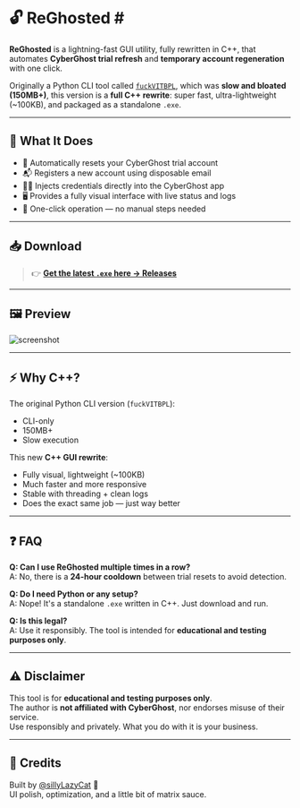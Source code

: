 # 🔓 ReGhosted \#

**ReGhosted** is a lightning-fast GUI utility, fully rewritten in C++, that automates **CyberGhost trial refresh** and **temporary account regeneration** with one click.  

Originally a Python CLI tool called [`fuckVITBPL`](https://github.com/sillyLazyCat/fuckVITBPL), which was **slow and bloated (150MB+)**, this version is a **full C++ rewrite**: super fast, ultra-lightweight (~100KB), and packaged as a standalone `.exe`.

---

## 🧠 What It Does

- 🔄 Automatically resets your CyberGhost trial account  
- 📬 Registers a new account using disposable email  
- 🧙‍♂️ Injects credentials directly into the CyberGhost app  
- 🖥️ Provides a fully visual interface with live status and logs  
- 💨 One-click operation — no manual steps needed  

---

## 📥 Download

> 👉 [**Get the latest `.exe` here → Releases**](https://github.com/sillyLazyCat/reghosted/releases)  

---

## 🖼️ Preview

![screenshot](./preview.gif)

---

## ⚡ Why C++?

The original Python CLI version (`fuckVITBPL`):  
- CLI-only  
- 150MB+  
- Slow execution  

This new **C++ GUI rewrite**:  
- Fully visual, lightweight (~100KB)  
- Much faster and more responsive  
- Stable with threading + clean logs  
- Does the exact same job — just way better  

---

## ❓ FAQ

**Q: Can I use ReGhosted multiple times in a row?**  
A: No, there is a **24-hour cooldown** between trial resets to avoid detection.  

**Q: Do I need Python or any setup?**  
A: Nope! It's a standalone `.exe` written in C++. Just download and run.  

**Q: Is this legal?**  
A: Use it responsibly. The tool is intended for **educational and testing purposes only**.  

---

## ⚠️ Disclaimer

This tool is for **educational and testing purposes only**.  
The author is **not affiliated with CyberGhost**, nor endorses misuse of their service.  
Use responsibly and privately. What you do with it is your business.

---

## 🧊 Credits

Built by [@sillyLazyCat](https://github.com/sillyLazyCat) 🧪  
UI polish, optimization, and a little bit of matrix sauce.
